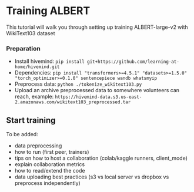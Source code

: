 # Training ALBERT

This tutorial will walk you through setting up training ALBERT-large-v2 with WikiText103 dataset

### Preparation
* Install hivemind: `pip install git+https://github.com/learning-at-home/hivemind.git`
* Dependencies: `pip install "transformers>=4.5.1" "datasets>=1.5.0" "torch_optimizer>=0.1.0" sentencepiece wandb whatsmyip`
* Preprocess data: `python ./tokenize_wikitext103.py`
* Upload an archive preprocessed data to somewhere volunteers can reach, example: `https://hivemind-data.s3.us-east-2.amazonaws.com/wikitext103_preprocessed.tar`


## Start training


To be added:
- data preprocessing
- how to run (first peer, trainers)
- tips on how to host a collaboration (colab/kaggle runners, client_mode)
- explain collaboration metrics
- how to read/extend the code
- data uploading best practices (s3 vs local server vs dropbox vs preprocess independently)
